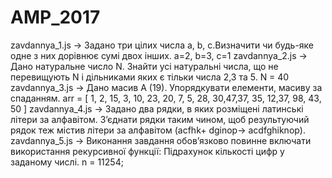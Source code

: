 # AMP_2017

zavdannya_1.js -> Задано три цілих числа a, b, c.Визначити чи будь-яке одне з них дорівнює сумі двох інших.
                  a=2, b=3, c=1
zavdannya_2.js -> Дано натуральне число N. Знайти усі натуральні числа, що не перевищують N і дільниками яких є тільки числа 2,3 та 5.
                  N = 40
zavdannya_3.js -> Дано масив А (19). Упорядкувати елементи, масиву за спаданням.
                  arr = [ 1, 2, 15, 3, 10, 23, 20, 7, 5, 28, 30,47,37, 35, 12,37, 98, 43, 50 ]
zavdannya_4.js -> Задано два рядки, в яких розміщені латинські літери за алфавітом. З’єднати рядки таким чином,  щоб результуючий рядок теж містив літери за алфавітом (acfhk+ dginop-> acdfghiknop).
zavdannya_5.js -> Виконання завдання обов’язково повинне включати використання рекурсивної функції: Підрахунок кількості цифр у заданому числі.
                  n = 11254;
